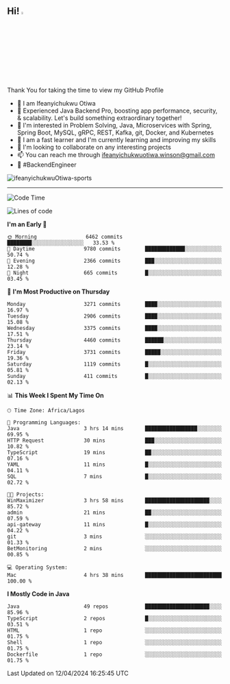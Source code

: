 <!-- BLOG-POST-LIST:START --><!-- BLOG-POST-LIST:END -->

## Hi! <img src="https://media.giphy.com/media/hvRJCLFzcasrR4ia7z/giphy.gif" width="4%"> 

Thank You for taking the time to view my GitHub Profile

- 👋 I am Ifeanyichukwu Otiwa
- 🚀 Experienced Java Backend Pro, boosting app performance, security, & scalability. Let's build something extraordinary together!
- 👀 I'm interested in Problem Solving, Java, Microservices with Spring, Spring Boot, MySQL, gRPC, REST, Kafka, git, Docker, and Kubernetes
- 🌱 I am a fast learner and I'm currently learning and improving my skills
- 💞️ I'm looking to collaborate on any interesting projects
- 📫 You can reach me through ifeanyichukwuotiwa.winson@gmail.com
- 🚀 #BackendEngineer

<p align="left" marginTop="10px"> <img src="https://komarev.com/ghpvc/?username=ifeanyichukwuOtiwa-sports&label=Profile%20views&color=0e75b6&style=for-the-badge" alt="ifeanyichukwuOtiwa-sports" /> </p>

***

<!--START_SECTION:waka-->
![Code Time](http://img.shields.io/badge/Code%20Time-2%2C382%20hrs%2046%20mins-blue)

![Lines of code](https://img.shields.io/badge/From%20Hello%20World%20I%27ve%20Written-4.7%20million%20lines%20of%20code-blue)

**I'm an Early 🐤** 

```text
🌞 Morning                6462 commits        ████████░░░░░░░░░░░░░░░░░   33.53 % 
🌆 Daytime                9780 commits        █████████████░░░░░░░░░░░░   50.74 % 
🌃 Evening                2366 commits        ███░░░░░░░░░░░░░░░░░░░░░░   12.28 % 
🌙 Night                  665 commits         █░░░░░░░░░░░░░░░░░░░░░░░░   03.45 % 
```
📅 **I'm Most Productive on Thursday** 

```text
Monday                   3271 commits        ████░░░░░░░░░░░░░░░░░░░░░   16.97 % 
Tuesday                  2906 commits        ████░░░░░░░░░░░░░░░░░░░░░   15.08 % 
Wednesday                3375 commits        ████░░░░░░░░░░░░░░░░░░░░░   17.51 % 
Thursday                 4460 commits        ██████░░░░░░░░░░░░░░░░░░░   23.14 % 
Friday                   3731 commits        █████░░░░░░░░░░░░░░░░░░░░   19.36 % 
Saturday                 1119 commits        █░░░░░░░░░░░░░░░░░░░░░░░░   05.81 % 
Sunday                   411 commits         █░░░░░░░░░░░░░░░░░░░░░░░░   02.13 % 
```


📊 **This Week I Spent My Time On** 

```text
🕑︎ Time Zone: Africa/Lagos

💬 Programming Languages: 
Java                     3 hrs 14 mins       █████████████████░░░░░░░░   69.95 % 
HTTP Request             30 mins             ███░░░░░░░░░░░░░░░░░░░░░░   10.82 % 
TypeScript               19 mins             ██░░░░░░░░░░░░░░░░░░░░░░░   07.16 % 
YAML                     11 mins             █░░░░░░░░░░░░░░░░░░░░░░░░   04.11 % 
SQL                      7 mins              █░░░░░░░░░░░░░░░░░░░░░░░░   02.72 % 

🐱‍💻 Projects: 
WinMaximizer             3 hrs 58 mins       █████████████████████░░░░   85.72 % 
admin                    21 mins             ██░░░░░░░░░░░░░░░░░░░░░░░   07.59 % 
api-gateway              11 mins             █░░░░░░░░░░░░░░░░░░░░░░░░   04.22 % 
git                      3 mins              ░░░░░░░░░░░░░░░░░░░░░░░░░   01.33 % 
BetMonitoring            2 mins              ░░░░░░░░░░░░░░░░░░░░░░░░░   00.85 % 

💻 Operating System: 
Mac                      4 hrs 38 mins       █████████████████████████   100.00 % 
```

**I Mostly Code in Java** 

```text
Java                     49 repos            █████████████████████░░░░   85.96 % 
TypeScript               2 repos             █░░░░░░░░░░░░░░░░░░░░░░░░   03.51 % 
HTML                     1 repo              ░░░░░░░░░░░░░░░░░░░░░░░░░   01.75 % 
Shell                    1 repo              ░░░░░░░░░░░░░░░░░░░░░░░░░   01.75 % 
Dockerfile               1 repo              ░░░░░░░░░░░░░░░░░░░░░░░░░   01.75 % 
```




 Last Updated on 12/04/2024 16:25:45 UTC
<!--END_SECTION:waka-->

<!--
<p align="center">
![trophy](https://github-profile-trophy.vercel.app/?username=ifeanyichukwuOtiwa-sports&theme=onedark) (https://github.com/ryo-ma/github-profile-trophy)
</p>
-->

<!---
ifeanyi-otiwa/ifeanyi-otiwa is a ✨ special ✨ repository because its `README.md` (this file) appears on your GitHub profile.
You can click the Preview link to take a look at your changes.
--->
